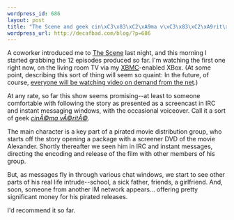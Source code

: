 ```yaml
--- 
wordpress_id: 686
layout: post
title: "The Scene and geek cin\xC3\x83\xC2\xA9ma v\xC3\x83\xC2\xA9rit\xC3\x83\xC2\xA9"
wordpress_url: http://decafbad.com/blog/?p=686
---
```

A coworker introduced me to [The Scene](http://www.welcometothescene.com/index.shtml) last night, and this morning I started grabbing the 12 episodes produced so far.  I'm watching the first one right now, on the living room TV via my [XBMC](http://www.xboxmediacenter.com/)-enabled XBox.  (At some point, describing this sort of thing will seem so quaint: In the future, of course, [everyone will be watching video on demand from the net](http://decafbad.com/blog/2005/03/03/tales-from-the-future-television).)

At any rate, so far this show seems promising--at least to someone comfortable with following the story as presented as a screencast in IRC and instant messaging windows, with the occasional voiceover.  Call it a sort of geek *[cinÃ©ma vÃ©ritÃ©](http://en.wikipedia.org/wiki/Cinema_verit%C3%A9)*.

The main character is a key part of a pirated movie distribution group, who starts off the story opening a package with a screener DVD of the movie Alexander.  Shortly thereafter we seen him in IRC and instant messages, directing the encoding and release of the film with other members of his group.  

But, as messages fly in through various chat windows, we start to see other parts of his real life intrude--school, a sick father, friends, a girlfriend.  And, soon, someone from another IM network appears... offering pretty significant money for his pirated releases.

I'd recommend it so far.
